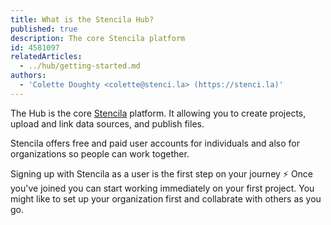 ```yaml
---
title: What is the Stencila Hub?
published: true
description: The core Stencila platform
id: 4581097
relatedArticles:
  - ../hub/getting-started.md
authors:
  - 'Colette Doughty <colette@stenci.la> (https://stenci.la)'
---
```


The Hub is the core [Stencila](https://stenci.la/) platform. It allowing you to create projects, upload and link data sources, and publish files.

Stencila offers free and paid user accounts for individuals and also for organizations so people can work together.

Signing up with Stencila as a user is the first step on your journey ⚡ Once you've joined you can start working immediately on your first project. You might like to set up your organization first and collabrate with others as you go.

